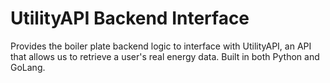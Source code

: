 # UtilityAPI Backend Interface
Provides the boiler plate backend logic to interface with UtilityAPI, an API that allows us to retrieve a user's real energy data. Built in both Python and GoLang.
